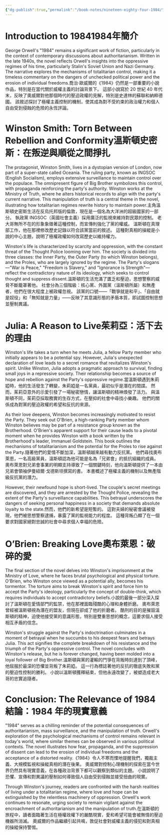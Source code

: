 ```yaml
---
{"dg-publish":true,"permalink":"/book-notes/nineteen-eighty-four-1984/","dgPassFrontmatter":true}
---
```


# Introduction to 19841984年簡介

George Orwell's "1984" remains a significant work of fiction, particularly in the context of contemporary discussions about authoritarianism. Written in the late 1940s, the novel reflects Orwell's insights into the oppressive regimes of his time, particularly Stalin's Soviet Union and Nazi Germany. The narrative explores the mechanisms of totalitarian control, making it a timeless commentary on the dangers of unchecked political power and the erosion of individual freedoms.喬治‧歐威爾的《1984》仍然是一部重要的小說作品，特別是在當代關於威權主義的討論背景下。 這部小說寫於 20 世紀 40 年代末，反映了奧威爾對他那個時代的壓迫政權的見解，特別是史達林的蘇聯和納粹德國。 該敘述探討了極權主義控制的機制，使其成為對不受約束的政治權力和個人自由受到侵蝕的危險的永恆評論。

# Winston Smith: Torn Between Rebellion and Conformity溫斯頓史密斯：在叛逆與順從之間掙扎

The protagonist, Winston Smith, lives in a dystopian version of London, now part of a super-state called Oceania. The ruling party, known as INGSOC (English Socialism), employs extensive surveillance to maintain control over the populace. The omnipresent figure of Big Brother symbolizes this control, with propaganda reinforcing the party's authority. Winston works at the Ministry of Truth, where he alters historical records to align with the party's current narrative. This manipulation of truth is a central theme in the novel, illustrating how totalitarian regimes rewrite history to maintain power.主角溫斯頓史密斯生活在反烏托邦版的倫敦，現在是一個名為大洋洲的超級國家的一部分。 執政黨 INGSOC（英國社會主義）採用廣泛的監視來維持對民眾的控制。 老大哥無所不在的形象象徵著這種控制，而宣傳則強化了黨的權威。 溫斯頓在真理部工作，他在那裡修改歷史記錄以符合該黨當前的敘述。 這種對真相的操縱是小說的中心主題，說明了極權政權如何改寫歷史以維持權力。

Winston's life is characterized by scarcity and oppression, with the constant threat of the Thought Police looming over him. The society is divided into three classes: the Inner Party, the Outer Party (to which Winston belongs), and the Proles, who are largely ignored by the regime. The Party's slogans—"War is Peace," "Freedom is Slavery," and "Ignorance is Strength"—reflect the contradictory nature of its ideology, which seeks to control thought and suppress dissent.溫斯頓的生活充滿了匱乏和壓迫，思想警察的威脅不斷籠罩著他。 社會分為三個階級：核心黨、外圍黨（溫斯頓所屬）和無產者，他們在很大程度上被政權忽視。 該黨的口號——「戰爭就是和平」、「自由就是奴役」和「無知就是力量」——反映了其意識形態的矛盾本質，即試圖控制思想並壓制異議。

# Julia: A Reason to Live茱莉亞：活下去的理由

Winston's life takes a turn when he meets Julia, a fellow Party member who initially appears to be a potential spy. However, Julia's unexpected declaration of love leads to a secret romance that revitalizes Winston's spirit. Unlike Winston, Julia adopts a pragmatic approach to survival, finding small joys in a repressive society. Their relationship becomes a source of hope and rebellion against the Party's oppressive regime.當溫斯頓遇到朱莉婭時，他的生活發生了轉變，朱莉婭是一名黨員，最初似乎是潛在的間諜。 然而，茱莉亞意外的示愛引發了一場秘密戀情，讓溫斯頓的精神煥發了活力。 與溫斯頓不同，茱莉亞採取務實的生存方式，在壓抑的社會中尋找小樂趣。 他們的關係成為對黨的壓迫政權的希望和反抗的來源。

As their love deepens, Winston becomes increasingly motivated to resist the Party. They seek out O'Brien, a high-ranking Party member whom Winston believes may be part of a resistance group known as the Brotherhood. O'Brien's apparent support for their cause leads to a pivotal moment when he provides Winston with a book written by the Brotherhood's leader, Immanuel Goldstein. This book outlines the mechanisms of totalitarianism and the potential for the Proles to rise against the Party.隨著他們的愛情不斷加深，溫斯頓越來越有動力反抗黨。 他們尋找奧布萊恩，一名高級黨員，溫斯頓認為他可能是名為「兄弟會」的抵抗組織的成員。 奧布萊恩對兄弟會事業的明顯支持導致了一個關鍵時刻，他向溫斯頓提供了一本由兄弟會領袖伊曼紐爾·戈德斯坦撰寫的書。 本書概述了極權主義的機制以及無產階級反抗黨的潛力。

However, their newfound hope is short-lived. The couple's secret meetings are discovered, and they are arrested by the Thought Police, revealing the extent of the Party's surveillance capabilities. This betrayal underscores the dangers of seeking personal happiness in a society that demands absolute loyalty to the state.然而，他們的新希望是短暫的。 這對夫婦的秘密會議被發現，他們被思想警察逮捕，暴露了黨的監視能力的程度。 這種背叛凸顯了在一個要求對國家絕對忠誠的社會中尋求個人幸福的危險。

# O’Brien: Breaking Love奧布萊恩：破碎的愛

The final section of the novel delves into Winston's imprisonment at the Ministry of Love, where he faces brutal psychological and physical torture. O'Brien, who Winston once viewed as a potential ally, becomes his tormentor. The torture aims to break Winston's spirit and force him to accept the Party's ideology, particularly the concept of double-think, which requires individuals to accept contradictory beliefs.小說的最後一部分深入探討了溫斯頓在愛情部門的監禁，他在那裡面臨殘酷的心理和身體折磨。 奧布萊恩曾經被溫斯頓視為潛在的盟友，但現在卻成了他的折磨者。 酷刑的目的是摧毀溫斯頓的精神，迫使他接受黨的意識形態，特別是雙重思想的概念，這要求個人接受相互矛盾的信念。

Winston's struggle against the Party's indoctrination culminates in a moment of betrayal when he succumbs to his deepest fears and betrays Julia. This act signifies the complete breakdown of his resistance and the triumph of the Party's oppressive control. The novel concludes with Winston's release, but he is forever changed, having been molded into a loyal follower of Big Brother.溫斯頓與黨的灌輸的鬥爭在背叛時刻達到了頂峰，他屈服於最深的恐懼並背叛了朱莉婭。 這一行為標誌著他的反抗的徹底失敗和黨的壓迫性控制的勝利。 小說以溫斯頓獲釋結束，但他永遠改變了，被塑造成老大哥的忠實追隨者。

# Conclusion: The Relevance of 1984結論：1984 年的現實意義

"1984" serves as a chilling reminder of the potential consequences of authoritarianism, mass surveillance, and the manipulation of truth. Orwell's exploration of the psychological mechanisms of control remains relevant in today's world, where similar themes can be observed in various political contexts. The novel illustrates how fear, propaganda, and the suppression of dissent can lead to the erosion of individual freedoms and the acceptance of a distorted reality.《1984》令人不寒而慄地提醒我們，獨裁主義、大規模監視和操縱真相的潛在後果。 奧威爾對控制心理機制的探索在當今世界仍然具有現實意義，在各種政治背景下都可以觀察到類似的主題。 小說說明了恐懼、宣傳和對異議的壓制如何導致個人自由受到侵蝕並接受扭曲的現實。

Through Winston's journey, readers are confronted with the harsh realities of living under a totalitarian regime, where love and hope can be extinguished by the relentless machinery of oppression. Orwell's work continues to resonate, urging society to remain vigilant against the encroachment of authoritarianism and the manipulation of truth.在溫斯頓的旅程中，讀者面臨著生活在極權政權下的嚴酷現實，愛和希望可能會被無情的壓迫機器所消滅。 奧威爾的作品繼續引起共鳴，敦促社會對威權主義的侵犯和對真相的操縱保持警惕。